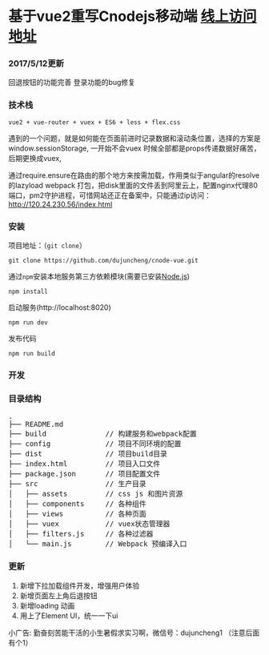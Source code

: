 # 基于vue2重写Cnodejs移动端 [线上访问地址](http://120.24.230.56/index.html)


### 2017/5/12更新
回退按钮的功能完善
登录功能的bug修复

### 技术栈
`vue2 + vue-router + vuex + ES6 + less + flex.css`


遇到的一个问题，就是如何能在页面前进时记录数据和滚动条位置，选择的方案是window.sessionStorage,
一开始不会vuex 时候全部都是props传递数据好痛苦，后期更换成vuex,

通过require.ensure在路由的那个地方来按需加载，作用类似于angular的resolve的lazyload
webpack 打包，把disk里面的文件丢到阿里云上，配置nginx代理80端口，pm2守护进程，可惜网站还正在备案中，只能通过ip访问：http://120.24.230.56/index.html



### 安装

项目地址：（`git clone`）

```shell
git clone https://github.com/dujuncheng/cnode-vue.git
```

通过`npm`安装本地服务第三方依赖模块(需要已安装[Node.js](https://nodejs.org/))

```
npm install
```

启动服务(http://localhost:8020)

```
npm run dev
```

发布代码
```
npm run build
```

### 开发

### 目录结构
<pre>
.
├── README.md           
├── build              // 构建服务和webpack配置
├── config             // 项目不同环境的配置
├── dist               // 项目build目录
├── index.html         // 项目入口文件
├── package.json       // 项目配置文件
├── src                // 生产目录
│   ├── assets         // css js 和图片资源
│   ├── components     // 各种组件
│   ├── views          // 各种页面
│   ├── vuex           // vuex状态管理器
│   ├── filters.js     // 各种过滤器
│   └── main.js        // Webpack 预编译入口
</pre>


### 更新

1. 新增下拉加载组件开发，增强用户体验
2. 新增页面左上角后退按钮
3. 新增loading 动画
4. 用上了Element UI，统一一下ui


小广告: 勤奋刻苦能干活的小生暑假求实习啊，微信号：dujuncheng1 （注意后面有个1）

